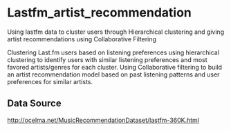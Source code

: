 # Lastfm_artist_recommendation
Using lastfm data to cluster users through Hierarchical clustering and giving artist recommendations using Collaborative Filtering

Clustering Last.fm users based on listening preferences using hierarchical clustering to identify users with similar
listening preferences and most favored artists/genres for each cluster.
Using Collaborative filtering to build an artist recommendation model based on past listening patterns and user
preferences for similar artists.

## Data Source
http://ocelma.net/MusicRecommendationDataset/lastfm-360K.html
